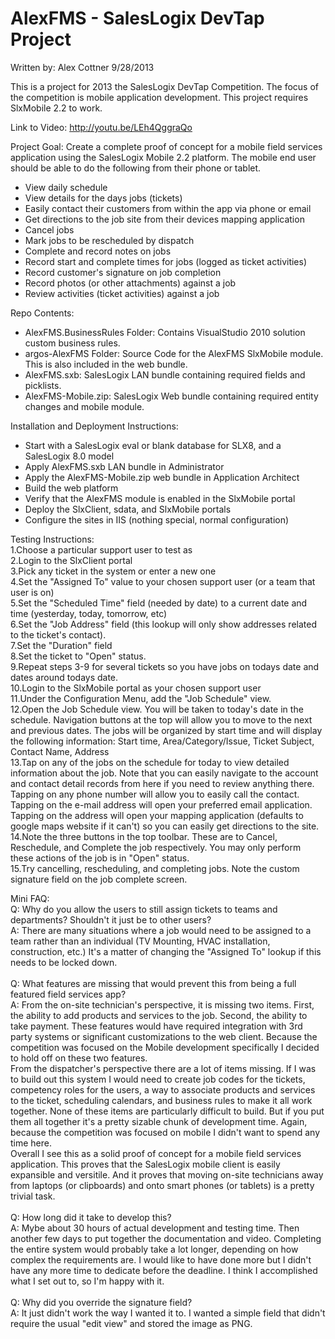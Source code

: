 AlexFMS - SalesLogix DevTap Project
=======
Written by: Alex Cottner
9/28/2013

This is a project for 2013 the SalesLogix DevTap Competition. The focus of the competition is mobile application development. This project requires SlxMobile 2.2 to work.

Link to Video: http://youtu.be/LEh4QggraQo

Project Goal: Create a complete proof of concept for a mobile field services application using the SalesLogix Mobile 2.2 platform. The mobile end user should be able to do the following from their phone or tablet.
 * View daily schedule
 * View details for the days jobs (tickets)
 * Easily contact their customers from within the app via phone or email
 * Get directions to the job site from their devices mapping application
 * Cancel jobs
 * Mark jobs to be rescheduled by dispatch
 * Complete and record notes on jobs
 * Record start and complete times for jobs (logged as ticket activities)
 * Record customer's signature on job completion
 * Record photos (or other attachments) against a job
 * Review activities (ticket activities) against a job



Repo Contents:
 * AlexFMS.BusinessRules Folder: Contains VisualStudio 2010 solution custom business rules.
 * argos-AlexFMS Folder: Source Code for the AlexFMS SlxMobile module. This is also included in the web bundle.
 * AlexFMS.sxb: SalesLogix LAN bundle containing required fields and picklists.
 * AlexFMS-Mobile.zip: SalesLogix Web bundle containing required entity changes and mobile module.



Installation and Deployment Instructions:
 * Start with a SalesLogix eval or blank database for SLX8, and a SalesLogix 8.0 model
 * Apply AlexFMS.sxb LAN bundle in Administrator
 * Apply the AlexFMS-Mobile.zip web bundle in Application Architect
 * Build the web platform
 * Verify that the AlexFMS module is enabled in the SlxMobile portal
 * Deploy the SlxClient, sdata, and SlxMobile portals
 * Configure the sites in IIS (nothing special, normal configuration)



Testing Instructions:<br />
 1.Choose a particular support user to test as<br />
 2.Login to the SlxClient portal<br />
 3.Pick any ticket in the system or enter a new one<br />
 4.Set the "Assigned To" value to your chosen support user (or a team that user is on)<br />
 5.Set the "Scheduled Time" field (needed by date) to a current date and time (yesterday, today, tomorrow, etc)<br />
 6.Set the "Job Address" field (this lookup will only show addresses related to the ticket's contact).<br />
 7.Set the "Duration" field<br />
 8.Set the ticket to "Open" status.<br />
 9.Repeat steps 3-9 for several tickets so you have jobs on todays date and dates around todays date.<br />
 10.Login to the SlxMobile portal as your chosen support user<br />
 11.Under the Configuration Menu, add the "Job Schedule" view.<br />
 12.Open the Job Schedule view. You will be taken to today's date in the schedule. Navigation buttons at the top will allow you to move to the next and previous dates. The jobs will be organized by start time and will display the following information: Start time, Area/Category/Issue, Ticket Subject, Contact Name, Address<br />
 13.Tap on any of the jobs on the schedule for today to view detailed information about the job. Note that you can easily navigate to the account and contact detail records from here if you need to review anything there. Tapping on any phone number will allow you to easily call the contact. Tapping on the e-mail address will open your preferred email application. Tapping on the address will open your mapping application (defaults to google maps website if it can't) so you can easily get directions to the site.<br />
 14.Note the three buttons in the top toolbar. These are to Cancel, Reschedule, and Complete the job respectively. You may only perform these actions of the job is in "Open" status.<br />
 15.Try cancelling, rescheduling, and completing jobs. Note the custom signature field on the job complete screen.<br />



Mini FAQ:<br />
Q: Why do you allow the users to still assign tickets to teams and departments? Shouldn't it just be to other users?<br />
A: There are many situations where a job would need to be assigned to a team rather than an individual (TV Mounting, HVAC installation, construction, etc.) It's a matter of changing the "Assigned To" lookup if this needs to be locked down.<br />
<br />
Q: What features are missing that would prevent this from being a full featured field services app?<br />
A: From the on-site technician's perspective, it is missing two items. First, the ability to add products and services to the job. Second, the ability to take payment. These features would have required integration with 3rd party systems or significant customizations to the web client. Because the competition was focused on the Mobile development specifically I decided to hold off on these two features. <br />
   From the dispatcher's perspective there are a lot of items missing. If I was to build out this system I would need to create job codes for the tickets, competency roles for the users, a way to associate products and services to the ticket, scheduling calendars, and business rules to make it all work together. None of these items are particularly difficult to build. But if you put them all together it's a pretty sizable chunk of development time. Again, because the competition was focused on mobile I didn't want to spend any time here.<br />
   Overall I see this as a solid proof of concept for a mobile field services application. This proves that the SalesLogix mobile client is easily expansible and versitile. And it proves that moving on-site technicians away from laptops (or clipboards) and onto smart phones (or tablets) is a pretty trivial task.<br />
<br />
Q: How long did it take to develop this?<br />
A: Mybe about 30 hours of actual development and testing time. Then another few days to put together the documentation and video. Completing the entire system would probably take a lot longer, depending on how complex the requirements are. I would like to have done more but I didn't have any more time to dedicate before the deadline. I think I accomplished what I set out to, so I'm happy with it.<br />
<br />
Q: Why did you override the signature field?<br />
A: It just didn't work the way I wanted it to. I wanted a simple field that didn't require the usual "edit view" and stored the image as PNG.<br />
